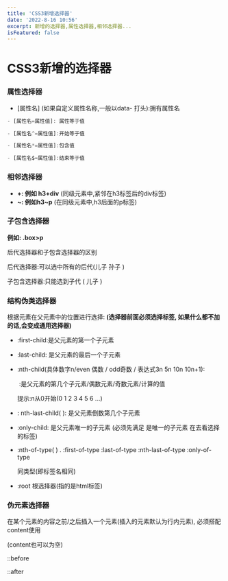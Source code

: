 ```yaml
---
title: 'CSS3新增选择器'
date: '2022-8-16 10:56'
excerpt: 新增的选择器,属性选择器,相邻选择器...
isFeatured: false
---
```




# CSS3新增的选择器

### 属性选择器

- [属性名]
   (如果自定义属性名称,一般以data- 打头):拥有属性名

```js
- [属性名=属性值]: 属性等于值

- [属性名^=属性值]:开始等于值

- [属性名*=属性值]:包含值

- [属性名$=属性值]:结束等于值
```

### 相邻选择器

-   **+:  例如 h3+div**  (同级元素中,紧邻在h3标签后的div标签)
-   **~:  例如h3~p**  (在同级元素中,h3后面的p标签)

### 子包含选择器

**例如: .box>p**

后代选择器和子包含选择器的区别

后代选择器:可以选中所有的后代(儿子  孙子  )

子包含选择器:只能选到子代 ( 儿子 )

### 结构伪类选择器

根据元素在父元素中的位置进行选择:     **(选择器前面必须选择标签,  如果什么都不加的话,会变成通用选择器)**

- :first-child:是父元素的第一个子元素

- :last-child: 是父元素的最后一个子元素

- :nth-child(具体数字n/even 偶数 / odd奇数 / 表达式3n  5n  10n  10n+1):

  ​				:是父元素的第几个子元素/偶数元素/奇数元素/计算的值

  提示:n从0开始(0 1 2 3 4 5 6 ...)

- : nth-last-child( ):  是父元素倒数第几个子元素

- :only-child: 是父元素唯一的子元素 (必须先满足 是唯一的子元素 在去看选择的标签)

- :nth-of-type(  ) .     :first-of-type   :last-of-type   :nth-last-of-type   :only-of-type

   同类型(即标签名相同)

- :root     根选择器(指的是html标签)

### 伪元素选择器

  在某个元素的内容之前/之后插入一个元素(插入的元素默认为行内元素), 必须搭配content使用

(content也可以为空)

::before

::after